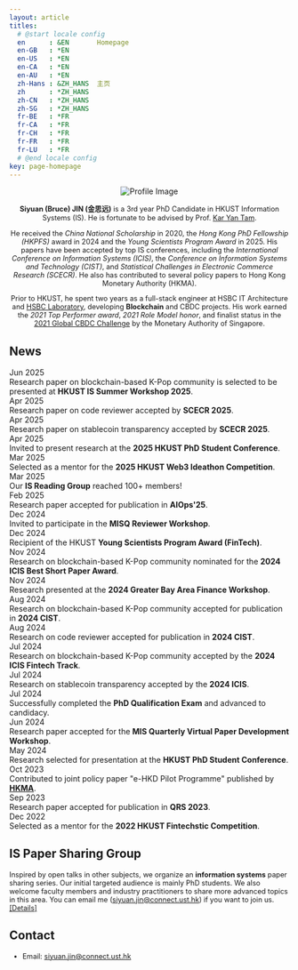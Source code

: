 ```yaml
---
layout: article
titles:
  # @start locale config
  en      : &EN       Homepage
  en-GB   : *EN
  en-US   : *EN
  en-CA   : *EN
  en-AU   : *EN
  zh-Hans : &ZH_HANS  主页
  zh      : *ZH_HANS
  zh-CN   : *ZH_HANS
  zh-SG   : *ZH_HANS
  fr-BE   : *FR
  fr-CA   : *FR
  fr-CH   : *FR
  fr-FR   : *FR
  fr-LU   : *FR
  # @end locale config
key: page-homepage
---
```


<head>
<style>
  /* Base styles */
  .container {
    width: 100%;
    text-align: center;
  }

  body {
    font-family: 'Lora', serif;
    line-height: 1.6;
    background-color: #f8f8f8;
    margin: 0;
    padding: 10px;
  }

  .profile-image {
    width: 100%;
    max-width: 300px;
    margin: 10px 0;
  }

  .profile-image img {
    width: 100%; /* Adjust width as needed */
    max-width: 300px; /* Constrain size */
    border-radius: 15px; /* Rounded corners */
    box-shadow: 0 4px 6px rgba(0, 0, 0, 0.1), 0 1px 3px rgba(0, 0, 0, 0.06); /* Subtle shadow */
    border: 2px solid #f0f0f0; /* Light border */
    padding: 5px; /* Space between image and border */
    background-color: white; /* Background color to enhance border */
  }
  
  

  .profile-text {
    margin: 10px;
    text-align: left;
  }

      ul {
      list-style-type: none; /* Remove the default bullets */
      padding-left: 0;
    }
    
  .paper-item {
      margin-bottom: 30px;
      padding-left: 15px;
      border-left: 4px solid #333; /* Subtle border instead of bullet */
    }

    .paper-title {
      font-size: 24px;
      font-family: 'Playfair Display', serif;
      font-weight: 700;
      margin-bottom: 12px;
      color: #333;
      line-height: 1.4;
    }

    .paper-authors {
      font-size: 18px;
      font-weight: 400;
      color: #555;
      margin-bottom: 10px;
    }

    .conference-info {
      color: grey;
      font-weight: 600;
      font-size: 15px;
      margin-top: 8px;
    }

  @media screen and (min-width: 600px) {
    .container {
      display: flex;
      align-items: flex-start;
      justify-content: space-between;
    }

    .profile-text {
      flex: 2 1 70%; /* Ensure text takes up more space */
      text-align: left;
      margin: 10px;
    }

    .profile-image {
      flex: 1 1 auto; /* Allow the image to take up space based on its content */
      max-width: 300px;
      margin-left: 10px;
      order: 2;
    }


    .profile-image {
      margin-left: 10px;
      max-width: 300px;
      order: 2;
    }

    .profile-text {
      margin-top: -20px;
      order: 1;
      flex: 70%;
    }

    .card {
      display: flex;
      background-color: #fff;
      box-shadow: 0 4px 8px rgba(0, 0, 0, 0.1);
      padding: 10px;
      margin: 10px;
      border-radius: 8px;
      transition: transform 0.2s ease, box-shadow 0.2s ease;
      position: relative;
      width: 100%;
      max-width: 1000px;
    }

    .card:hover {
      transform: translateY(-5px);
      box-shadow: 0 6px 12px rgba(0, 0, 0, 0.2);
    }

    .card-content {
      max-width: 70%;
    }

    .card h3 {
      font-size: 1.5em;
      margin-bottom: 0px;
      margin-top: -5px;
    }

    .card small {
      font-size: 0.9em;
      margin-top: -5px;
      margin-bottom: -5px;
      color: #555;
    }

    .card ul {
      list-style-type: none;
      padding: 0;
    }

    .card ul li {
      margin-bottom: 0px;
      padding-left: 30px;
    }

    /* Subtle Timeline Dots */
    .timeline {
      position: relative;
      margin-left: 20px;
    }

    .timeline::before {
      content: '';
      position: static;
      left: 10px;
      top: 10px;
      bottom: 0;
      width: 2px;
      background-color: #d3d3d3;
    }

    .timeline-item {
      display: flex;
      align-items: center;
      margin-bottom: 20px;
      padding-left: 40px;
      position: relative;
    }

    /* Logo Styling */
    .university-logo {
      height: 180px;
      justify-self: end;
      align-self: flex-start;
    }

    .timeline-item::before {
      content: '';
      position: absolute;
      left: 7px;
      top: 8px;
      width: 8px;
      height: 8px;
      background-color: #1A5DCB;
      border-radius: 50%;
    }

    header.header {
      box-shadow: 0 4px 8px rgba(0, 0, 0, 0.1);
    }

    /* News Section Styling */
    .news-section {
      font-family: Arial, sans-serif;
      margin: 20px;
      line-height: 1.6;
    }

    .news-section h2 {
      font-size: 24px;
      font-weight: bold;
      margin-bottom: 20px;
    }

    .news-item {
      display: flex;
      align-items: flex-start;
      margin-bottom: 15px;
    }

    .news-date {
      font-weight: bold;
      color: #555;
      width: 100px; /* Fixed width for aligned dates */
      flex-shrink: 0;
    }

    .news-content {
      flex-grow: 1;
      color: #333;
    }

    .news-content strong {
      color: #0073e6; /* Highlight important text */
    }

    .news-content a {
      text-decoration: none;
      color: #0073e6;
    }

    .news-content a:hover {
      text-decoration: underline;
    }
  }

  /* Mobile-specific adjustments */
  @media (max-width: 600px) {
    .card {
      max-width: 100%; /* Remove the 600px limit */
      padding: 16px; /* Add more padding for space */
      margin: 10px 0; /* Adjust margin to center the card */
    }

    h3 {
      font-size: 1.2em;
    }

    p,
    ul li {
      font-size: 0.9em;
    }

    .timeline-item::before {
      content: '';
      position: absolute;
      left: 7px;
      top: 8px;
      width: 8px;
      height: 8px;
      background-color: #1A5DCB;
      border-radius: 50%;
    }
  }
</style>
</head>

<div class="container">
  <div class="profile-image">
    <img src="./images/profile3.png" alt="Profile Image" loading="lazy" />
    <div style="text-align: center;">
   <!-- <em></em> -->
</div>
  </div>
    <div class="profile-text">
    <!-- <em>此心光明，亦复何言 - 王阳明 </em> -->
  <p>
    <strong>Siyuan (Bruce) JIN (金思远)</strong> is a 3rd year PhD Candidate in HKUST Information Systems (IS). He is fortunate to be advised by Prof. <a href="https://isom.hkust.edu.hk/faculty-and-staff/directory/kytam">Kar Yan Tam</a>. 
  </p>
  <p>
    He received the <em>China National Scholarship</em> in 2020, the <em>Hong Kong PhD Fellowship (HKPFS)</em> award in 2024 and the <em>Young Scientists Program Award</em> in 2025. His papers have been accepted by top IS conferences, including the <em>International Conference on Information Systems (ICIS)</em>, the <em>Conference on Information Systems and Technology (CIST)</em>, and <em>Statistical Challenges in Electronic Commerce Research (SCECR)</em>. He also has contributed to several policy papers to Hong Kong Monetary Authority (HKMA).
  </p>
  <p>
    Prior to HKUST, he spent two years as a full-stack engineer at HSBC IT Architecture and <a href="https://www.ventures.hsbc.com/en/about-us">HSBC Laboratory</a>, developing <strong>Blockchain</strong> and CBDC projects. His work earned the <em>2021 Top Performer award</em>, <em>2021 Role Model honor</em>, and finalist status in the <a href="https://www.mas.gov.sg/news/media-releases/2021/mas-announces-15-finalists-for-the-global-cbdc-challenge">2021 Global CBDC Challenge</a> by the Monetary Authority of Singapore.
  </p>
  </div>
</div>
<!-- 
## Upcoming Talks
<ul>  
  <li class="paper-item">
    <div class="paper-title">
      Agentic IT in Information Systems Development: Insights from a Large-Scale Quasi-Experiment on Code Quality
    </div>
    <div class="paper-authors">
      <strong>Siyuan Jin</strong>, 
      <a href="https://isom.hkust.edu.hk/faculty-and-staff/directory/kytam">Kar Yan Tam</a>,
      Yong Xia.
    </div>
    <p class="conference-info">June 23, 2025, 14:45 - 15:45, SCECR 2025, Paphos, Cyprus</p>
    <p class="conference-info">Session: Short Papers B (Chair: Ioannis Kanellopoulos)</p>
  </li>

  <li class="paper-item">
    <div class="paper-title">
      Crisis, Transparency, and User Engagement
    </div>
    <div class="paper-authors">
      <strong>Siyuan Jin</strong>, 
      Yuying Cai, Luying Qiu,
      <a href="https://isom.hkust.edu.hk/faculty-and-staff/directory/kytam">Kar Yan Tam</a>,
    </div>
    <p class="conference-info">June 24, 2025, 09:00 - 10:15, SCECR 2025, Paphos, Cyprus</p>
    <p class="conference-info">Session: TRACK 2 - The User Engagement in Digital Platforms (Chair: Michail Batikas)</p>
  </li>
</ul> -->

<div class="news-section">
  <h2>News</h2>
  <div class="news-item">
    <div class="news-date">Jun 2025</div>
    <div class="news-content">
      Research paper on blockchain-based K-Pop community is selected to be presented at
      <strong>HKUST IS Summer Workshop 2025</strong>.
    </div>
  </div>
  <div class="news-item">
    <div class="news-date">Apr 2025</div>
    <div class="news-content">
      Research paper on code reviewer accepted by <strong>SCECR 2025</strong>.
    </div>
  </div>
  <div class="news-item">
    <div class="news-date">Apr 2025</div>
    <div class="news-content">
      Research paper on stablecoin transparency accepted by <strong>SCECR 2025</strong>.
    </div>
  </div>
  <div class="news-item">
    <div class="news-date">Apr 2025</div>
    <div class="news-content">
      Invited to present research at the <strong>2025 HKUST PhD Student Conference</strong>.
    </div>
  </div>
  <div class="news-item">
    <div class="news-date">Mar 2025</div>
    <div class="news-content">
      Selected as a mentor for the <strong>2025 HKUST Web3 Ideathon Competition</strong>.
    </div>
  </div>
  <div class="news-item">
    <div class="news-date">Mar 2025</div>
    <div class="news-content">
      Our <strong>IS Reading Group</strong> reached 100+ members!
    </div>
  </div>
  <div class="news-item">
    <div class="news-date">Feb 2025</div>
    <div class="news-content">
      Research paper accepted for publication in <strong>AIOps'25</strong>.
    </div>
  </div>
  <div class="news-item">
    <div class="news-date">Dec 2024</div>
    <div class="news-content">
      Invited to participate in the <strong>MISQ Reviewer Workshop</strong>.
    </div>
  </div>
  <div class="news-item">
    <div class="news-date">Dec 2024</div>
    <div class="news-content">
      Recipient of the HKUST <strong>Young Scientists Program Award (FinTech)</strong>.
    </div>
  </div>
  <div class="news-item">
    <div class="news-date">Nov 2024</div>
    <div class="news-content">
      Research on blockchain-based K-Pop community nominated for the <strong>2024 ICIS Best Short Paper Award</strong>.
    </div>
  </div>
  <div class="news-item">
    <div class="news-date">Nov 2024</div>
    <div class="news-content">
      Research presented at the <strong>2024 Greater Bay Area Finance Workshop</strong>.
    </div>
  </div>
  <div class="news-item">
    <div class="news-date">Aug 2024</div>
    <div class="news-content">
      Research on blockchain-based K-Pop community accepted for publication in <strong>2024 CIST</strong>.
    </div>
  </div>
  <div class="news-item">
    <div class="news-date">Aug 2024</div>
    <div class="news-content">
      Research on code reviewer accepted for publication in <strong>2024 CIST</strong>.
    </div>
  </div>
  <div class="news-item">
    <div class="news-date">Jul 2024</div>
    <div class="news-content">
      Research on blockchain-based K-Pop community accepted by the <strong>2024 ICIS Fintech Track</strong>.
    </div>
  </div>
  <div class="news-item">
    <div class="news-date">Jul 2024</div>
    <div class="news-content">
      Research on stablecoin transparency accepted by the <strong>2024 ICIS</strong>.
    </div>
  </div>
  <div class="news-item">
    <div class="news-date">Jul 2024</div>
    <div class="news-content">
      Successfully completed the <strong>PhD Qualification Exam</strong> and advanced to candidacy.
    </div>
  </div>
  <div class="news-item">
    <div class="news-date">Jun 2024</div>
    <div class="news-content">
      Research paper accepted for the <strong>MIS Quarterly Virtual Paper Development Workshop</strong>.
    </div>
  </div>
  <div class="news-item">
    <div class="news-date">May 2024</div>
    <div class="news-content">
      Research selected for presentation at the <strong>HKUST PhD Student Conference</strong>.
    </div>
  </div>
  <div class="news-item">
    <div class="news-date">Oct 2023</div>
    <div class="news-content">
      Contributed to joint policy paper "e-HKD Pilot Programme" published by <a href="https://www.hkma.gov.hk/media/eng/doc/key-information/press-release/2023/20231030e3a1.pdf"><strong>HKMA</strong></a>.
    </div>
  </div>
  <div class="news-item">
    <div class="news-date">Sep 2023</div>
    <div class="news-content">
      Research paper accepted for publication in <strong>QRS 2023</strong>.
    </div>
  </div>
  <div class="news-item">
    <div class="news-date">Dec 2022</div>
    <div class="news-content">
      Selected as a mentor for the <strong>2022 HKUST Fintechstic Competition</strong>.
    </div>
  </div>
</div>

## IS Paper Sharing Group
Inspired by open talks in other subjects, we organize an **information systems** paper sharing series. Our initial targeted audience is mainly PhD students. We also welcome faculty members and industry practitioners to share more advanced topics in this area. You can email me (siyuan.jin@connect.ust.hk) if you want to join us. [[Details]](https://siyuan-bruce.github.io/reading_group/home.html)

<!-- ## **Research Interests**
- **IT Infrastructure (Blockchain)**: Token-based Platforms, Central Bank Digital Currency, Token Economy
- **Software Management**: Software Development
- **Quantum IT Governance**: Quantuam IT management, Quantum Finance, Classical Quantum-Inspired Algorithm -->

<!-- ## **Education**
- **Hong Kong University of Science and Technology** (Aug 2022 - now)
  - MPhil-PhD Student in Information Systems.
  - Supervisor: Prof. [Kar Yan Tam](https://isom.hkust.edu.hk/faculty-and-staff/directory/kytam). -->
  <!-- - Advisors: [Allen H. Huang](https://www.allenhuang.org/), [Dongwon Lee](https://isom.hkust.edu.hk/faculty-and-staff/directory/dongwon), [Kohei Kawaguchi](https://www.kohei-kawaguchi.com/), [Keongtae Kim](https://www.bschool.cuhk.edu.hk/staff/kim-keongtae/), [Marc Dordal i Carreras](https://marcdordal.github.io/), [Qiming Shao](https://sites.google.com/view/sqml/home), [Bei Zeng](https://facultyprofiles.hkust.edu.hk/profiles.php?profile=bei-zeng-zengb). -->
  <!-- - Obtained Hong Kong PhD Fellowship Scheme (2024-2028). -->

<!-- - **South China University of Technology** (Sep 2017 – Jun 2021)
  - B.Fin. in Financial Technology, Outstanding Graduates. 
  - Rank: 1 / 33.
  - Obtained 2021 University-level excellent graduation thesis
  - Obtained 2020 China National Scholarship (Top 0.1%)
  - Obtained 2019 First prize of South China University of Technology (Top 1%)
  - Obtained 2018 First prize of South China University of Technology (Top 1%) -->
<!-- 
## Education

<div class="card">
  <div class="card-content">
    <h3>PhD Candidate in Information Systems, Hong Kong University of Science and Technology</h3>
    <small>Aug 2022 - Present, Clear Water Bay, Hong Kong</small>
    <ul class="timeline">
      <li class="timeline-item">
        Supervisor:&nbsp;<strong>Prof. <a href="https://isom.hkust.edu.hk/faculty-and-staff/directory/kytam">Kar Yan Tam</a></strong>
      </li>
      <li class="timeline-item">
        Hong Kong PhD Fellowship Scheme (2024-2028)
      </li>
    </ul>
  </div>
</div>

<div class="card">
  <div class="card-content">
    <h3>Bachelor of FinTech, South China University of Technology</h3>
    <small>Sep 2017 – Jun 2021, Guangzhou, China</small>
        <ul class="timeline">
      <li class="timeline-item">
        China National Scholarship (Top 0.1%)
      </li>
    </ul>
  </div>
</div>

## Industry Experience
<div class="card">
  <div class="card-content">
    <h3>Research Consultant, HSBC Hong Kong</h3>
    <small>Sep 2022 - now, Olympian City, Hong Kong</small>
    <ul class="timeline">
      <li class="timeline-item">
      HSBC Email: bruce.s.jin@hsbc.com.hk
      </li>
    </ul>
  </div>
</div>

<div class="card">
  <div class="card-content">
    <h3>Full Stack Engineer, HSBC Laboratory</h3>
    <small>May 2021 - Aug 2022, Guangzhou, China</small>
    <ul class="timeline">
      <li class="timeline-item">
        Advisor: Yong Xia
      </li>
      <li class="timeline-item">
        Achievements: 2021 Top Performer, 2021 Role Model, 2021 Global CBDC Challenge Finalist.
      </li>
    </ul>
  </div>
</div>

<div class="card">
  <div class="card-content">
    <h3>Trainee, HSBC IT Architecture</h3>
    <small>Sep 2020 - May 2021, Guangzhou, China</small>
  </div>
</div> -->

## **Contact**
- Email: siyuan.jin@connect.ust.hk

<script type="text/javascript" id="clustrmaps" src="//clustrmaps.com/map_v2.js?d=r7AzHOCvRlal1xYrtPrhKbcA0nnj4jrEj9bMJxTlmEE&cl=ffffff&w=300"></script>


<meta name="viewport" content="width=device-width, initial-scale=1">